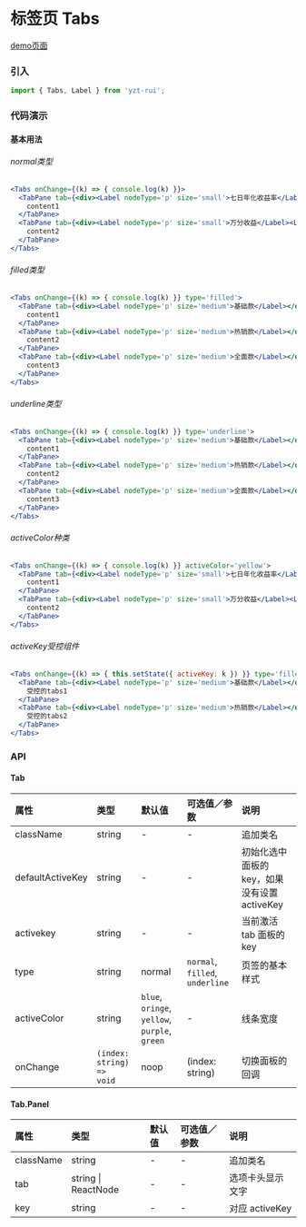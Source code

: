 # 标签页 Tabs

[demo页面](http://47.102.138.2/yui.mobile/#/tabs)

### 引入

```js
import { Tabs, Label } from 'yzt-rui';
```

### 代码演示

#### 基本用法

###### normal类型
```jsx
<Tabs onChange={(k) => { console.log(k) }}>
  <TabPane tab={<div><Label nodeType='p' size='small'>七日年化收益率</Label><Label nodeType='p' size='small'>4.0290%</Label></div>} key='1'>
    content1
  </TabPane>
  <TabPane tab={<div><Label nodeType='p' size='small'>万分收益</Label><Label nodeType='p' size='small'>1.0581元</Label></div>} key='2'>
    content2
  </TabPane>
</Tabs>
```

###### filled类型
```jsx
<Tabs onChange={(k) => { console.log(k) }} type='filled'>
  <TabPane tab={<div><Label nodeType='p' size='medium'>基础款</Label></div>} key='1'>
    content1
  </TabPane>
  <TabPane tab={<div><Label nodeType='p' size='medium'>热销款</Label></div>} key='2'>
    content2
  </TabPane>
  <TabPane tab={<div><Label nodeType='p' size='medium'>全面款</Label></div>} key='3'>
    content3
  </TabPane>
</Tabs>
```

###### underline类型
```jsx
<Tabs onChange={(k) => { console.log(k) }} type='underline'>
  <TabPane tab={<div><Label nodeType='p' size='medium'>基础款</Label></div>} key='1'>
    content1
  </TabPane>
  <TabPane tab={<div><Label nodeType='p' size='medium'>热销款</Label></div>} key='2'>
    content2
  </TabPane>
  <TabPane tab={<div><Label nodeType='p' size='medium'>全面款</Label></div>} key='3'>
    content3
  </TabPane>
</Tabs>
```

###### activeColor种类
```jsx
<Tabs onChange={(k) => { console.log(k) }} activeColor='yellow'>
  <TabPane tab={<div><Label nodeType='p' size='small'>七日年化收益率</Label><Label nodeType='p' size='small'>4.0290%</Label></div>} key='1'>
    content1
  </TabPane>
  <TabPane tab={<div><Label nodeType='p' size='small'>万分收益</Label><Label nodeType='p' size='small'>1.0581元</Label></div>} key='2'>
    content2
  </TabPane>
</Tabs>
```

###### activeKey受控组件
```jsx
<Tabs onChange={(k) => { this.setState({ activeKey: k }) }} type='filled' activeColor='yellow' activeKey={activeKey}>
  <TabPane tab={<div><Label nodeType='p' size='medium'>基础款</Label></div>} key='1'>
    受控的tabs1
  </TabPane>
  <TabPane tab={<div><Label nodeType='p' size='medium'>热销款</Label></div>} key='2'>
    受控的tabs2
  </TabPane>
</Tabs>
```



### API

#### Tab

| 属性 | 类型 | 默认值 | 可选值／参数 | 说明 |
| :--- | :--- | :--- | :--- | :--- |
| className | string | - | - | 追加类名 |
| defaultActiveKey | string | - | - | 初始化选中面板的 key，如果没有设置 activeKey |
| activekey | string | - | - | 当前激活 tab 面板的 key |
| type | string | normal | `normal`, `filled`,  `underline` | 页签的基本样式 |
| activeColor | string | `blue`, `oringe`, `yellow`, `purple`, `green` | - | 线条宽度 |
| onChange | <code>(index: string) => void</code> | noop | \(index: string\) | 切换面板的回调 |


#### Tab.Panel

| 属性 | 类型 | 默认值 | 可选值／参数 | 说明 |
| :--- | :--- | :--- | :--- | :--- |
| className | string | - | - | 追加类名 |
| tab | string &#124; ReactNode | - | - | 选项卡头显示文字 |
| key | string | - | - | 对应 activeKey |




